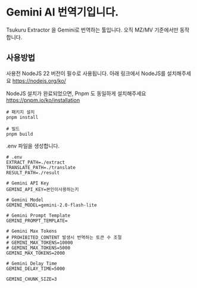 # Gemini AI 번역기입니다.

Tsukuru Extractor 을 Gemini로 번역하는 툴입니다.
오직 MZ/MV 기준에서만 동작합니다.


## 사용방법
사용전 NodeJS 22 버전이 필수로 사용됩니다. 아래 링크에서 NodeJS를 설치해주세요 
https://nodejs.org/ko/

NodeJS 설치가 완료되었으면, Pnpm 도 동일하게 설치해주세요
https://pnpm.io/ko/installation

```
# 패키지 설치
pnpm install

# 빌드
pnpm build
```

.env 파일을 생성합니다.

```
# .env
EXTRACT_PATH=./extract
TRANSLATE_PATH=./translate
RESULT_PATH=./result

# Gemini API Key
GEMINI_API_KEY=본인이사용하는키

# Gemini Model
GEMINI_MODEL=gemini-2.0-flash-lite

# Gemini Prompt Template
GEMINI_PROMPT_TEMPLATE=

# Gemini Max Tokens
# PROHIBITED_CONTENT 발생시 번역하는 토큰 수 조절
# GEMINI_MAX_TOKENS=10000
# GEMINI_MAX_TOKENS=5000
GEMINI_MAX_TOKENS=2000

# Gemini Delay Time
GEMINI_DELAY_TIME=5000

GEMINI_CHUNK_SIZE=3
```